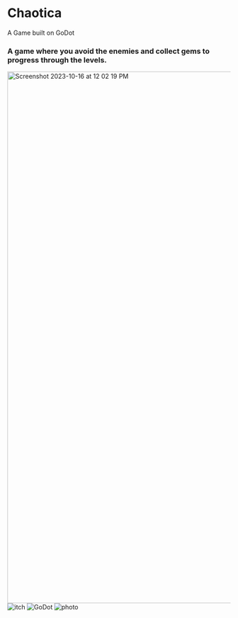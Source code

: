 # Chaotica
A Game built on GoDot

### A game where you avoid the enemies and collect gems to progress through the levels.
[<img width="1199" alt="Screenshot 2023-10-16 at 12 02 19 PM" src="https://github.com/AlgoRexx/Chaotica/assets/146161841/ab571fcc-a8ce-4b03-a060-86f075d8f74a">
](https://anand-o.itch.io/world-of-chaotica)
![itch](https://img.shields.io/badge/Itch.io-FA5C5C.svg?style=for-the-badge&logo=itchdotio&logoColor=white)
![GoDot](https://img.shields.io/badge/Godot%20Engine-478CBF.svg?style=for-the-badge&logo=Godot-Engine&logoColor=white)
![photo](https://img.shields.io/badge/Adobe%20Photoshop-31A8FF.svg?style=for-the-badge&logo=Adobe-Photoshop&logoColor=white)
